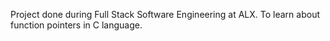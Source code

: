 Project done during Full Stack Software Engineering at ALX. To learn about function pointers in C language.
